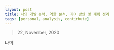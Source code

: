 ```yaml
---
layout: post
title: 나의 개발 능력, 역할 분석, 기여 방안 및 계획 정리
tags: [personal, analysis, contirbute]
---
```


> 22, November, 2020

나의 
